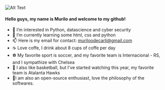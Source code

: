 ![Alt Text](https://media.giphy.com/media/836HiJc7pgzy8iNXCn/giphy.gif)

<h4>Hello guys, my name is Murilo and welcome to my github!</h4>

- 👀 I’m interested in Python, datascience and cyber security
- 🌱 I’m currently learning some html, css and python
- 📫 Here is my email for contact: muriloodecarli@gmail.com
- ☕ Love coffe, I drink about 8 cups of coffe per day
- ⚽ My favorite sport is soccer, and my favorite team is Internacional - RS, and I sympathize with Chelsea
- 🏀 I also like basketball, but I've started watching this year, my favorite team is Atalanta Hawks
- 🐧I am also an open-source enthusiast, love the philosophy of the softwares.
